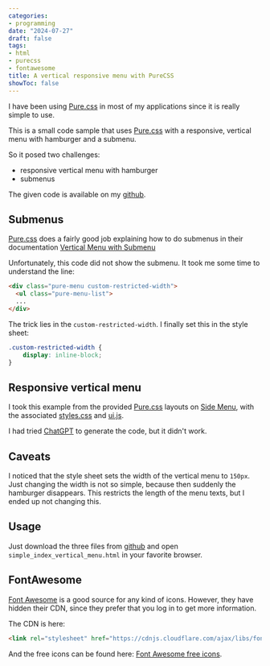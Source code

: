 ```yaml
---
categories:
- programming
date: "2024-07-27"
draft: false
tags:
- html
- purecss
- fontawesome
title: A vertical responsive menu with PureCSS
showToc: false
---
```


I have been using [Pure.css] in most of my applications since it is really simple to use.

This is a small code sample that uses [Pure.css] with a responsive, vertical menu with hamburger and a submenu.

So it posed two challenges:
- responsive vertical menu with hamburger
- submenus

The given code is available on my [github].

## Submenus

[Pure.css] does a fairly good job explaining how to do submenus in their documentation [Vertical Menu with Submenu](https://purecss.io/menus/#vertical-menu-with-submenus)

Unfortunately, this code did not show the submenu. It took me some time to understand the line:

~~~html
<div class="pure-menu custom-restricted-width">
  <ul class="pure-menu-list">
  ...
</div>
~~~

The trick lies in the `custom-restricted-width`. I finally set this in the style sheet:

~~~css
.custom-restricted-width {
    display: inline-block;
}
~~~


## Responsive vertical menu

I took this example from the provided [Pure.css] layouts on [Side Menu](https://purecss.io/layouts/side-menu/#home), with the associated 
[styles.css](https://github.com/pure-css/pure/blob/master/site/static/layouts/side-menu/styles.css) and 
[ui.js](https://github.com/pure-css/pure/blob/master/site/static/js/ui.js).

I had tried [ChatGPT](https://chatgpt.com) to generate the code, but it didn't work.

## Caveats

I noticed that the style sheet sets the width of the vertical menu to `150px`. Just changing the width is not so simple, because then suddenly the hamburger disappears. This restricts the length of the menu texts, but I ended up not changing this.
 
## Usage

Just download the three files from [github] and open `simple_index_vertical_menu.html` in your favorite browser.

## FontAwesome

[Font Awesome] is a good source for any kind of icons. However, they have hidden their CDN, since they prefer that you log in to get more information.

The CDN is here:

~~~html
<link rel="stylesheet" href="https://cdnjs.cloudflare.com/ajax/libs/font-awesome/6.6.0/css/all.min.css" integrity="sha512-Kc323vGBEqzTmouAECnVceyQqyqdsSiqLQISBL29aUW4U/M7pSPA/gEUZQqv1cwx4OnYxTxve5UMg5GT6L4JJg==" crossorigin="anonymous" referrerpolicy="no-referrer" />
~~~

And the free icons can be found here: [Font Awesome free icons](https://fontawesome.com/search?o=r&m=free).

[Pure.css]: https://purecss.io/
[github]: https://github.com/mmgreiner/vertical-responsive-menu
[Font Awesome]: https://fontawesome.com/
